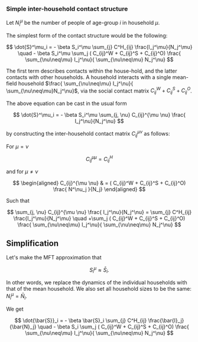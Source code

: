 ### Simple inter-household contact structure

Let $N_i^\mu$ be the number of people of age-group $i$ in household $\mu$.

The simplest form of the contact structure would be the following:

$$
\dot{S}^\mu_i = - \beta S_i^\mu \sum_{j} C^H_{ij} \frac{I_j^\mu}{N_j^\mu} \quad - \beta S_i^\mu \sum_j ( C_{ij}^W + C_{ij}^S + C_{ij}^O)  \frac{ \sum_{\nu\neq\mu} I_j^\nu}{ \sum_{\nu\neq\mu} N_j^\nu}
$$

The first term describes contacts within the house-hold, and the latter contacts with other households. A household interacts with a single mean-field household $\frac{ \sum_{\nu\neq\mu} I_j^\nu}{ \sum_{\nu\neq\mu}N_j^\nu}$, via the social contact matrix $C_{ij}^W + C_{ij}^S + C_{ij}^O$.

The above equation can be cast in the usual form

$$
\dot{S}^\mu_i = - \beta S_i^\mu \sum_{j, \nu} C_{ij}^{\mu \nu} \frac{ I_j^\nu}{N_j^\nu}
$$

by constructing the inter-household contact matrix $C_{ij}^{\mu \nu}$ as follows:

For $\mu = \nu$

$$
C_{ij}^{\mu \mu}  = C^H_{ij} 
$$

and for $\mu \neq \nu$

$$
\begin{aligned}
C_{ij}^{\mu \nu} & = ( C_{ij}^W + C_{ij}^S + C_{ij}^O) \frac{ N^\nu_j }{N_j}
\end{aligned}
$$

Such that

$$
\sum_{j, \nu} C_{ij}^{\mu \nu} \frac{ I_j^\nu}{N_j^\nu} = \sum_{j} C^H_{ij} \frac{I_j^\mu}{N_j^\mu} \quad +\sum_j ( C_{ij}^W + C_{ij}^S + C_{ij}^O)  \frac{ \sum_{\nu\neq\mu} I_j^\nu}{ \sum_{\nu\neq\mu} N_j^\nu}
$$

## Simplification

Let's make the MFT approximation that

$$
S_i^\mu \approx \bar{S}_i.
$$

In other words, we replace the dynamics of the individual households with that of the mean household. We also set all household sizes to be the same: $N^\mu_i = \bar{N}_i$.

We get

$$
\dot{\bar{S}}_i = - \beta \bar{S}_i \sum_{j} C^H_{ij} \frac{\bar{I}_j}{\bar{N}_j} \quad - \beta S_i \sum_j ( C_{ij}^W + C_{ij}^S + C_{ij}^O)  \frac{ \sum_{\nu\neq\mu} I_j^\nu}{ \sum_{\nu\neq\mu} N_j^\nu}
$$
<!--stackedit_data:
eyJoaXN0b3J5IjpbMjEzMTkwODM5NiwxOTAyMTgyMV19
-->
